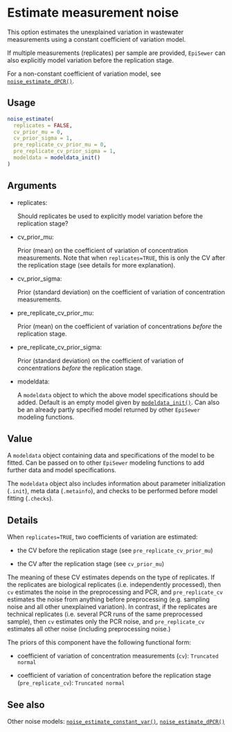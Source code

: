 # Estimate measurement noise

This option estimates the unexplained variation in wastewater
measurements using a constant coefficient of variation model.

If multiple measurements (replicates) per sample are provided,
`EpiSewer` can also explicitly model variation before the replication
stage.

For a non-constant coefficient of variation model, see
[`noise_estimate_dPCR()`](https://adrian-lison.github.io/EpiSewer/reference/noise_estimate_dPCR.md).

## Usage

``` r
noise_estimate(
  replicates = FALSE,
  cv_prior_mu = 0,
  cv_prior_sigma = 1,
  pre_replicate_cv_prior_mu = 0,
  pre_replicate_cv_prior_sigma = 1,
  modeldata = modeldata_init()
)
```

## Arguments

- replicates:

  Should replicates be used to explicitly model variation before the
  replication stage?

- cv_prior_mu:

  Prior (mean) on the coefficient of variation of concentration
  measurements. Note that when `replicates=TRUE`, this is only the CV
  after the replication stage (see details for more explanation).

- cv_prior_sigma:

  Prior (standard deviation) on the coefficient of variation of
  concentration measurements.

- pre_replicate_cv_prior_mu:

  Prior (mean) on the coefficient of variation of concentrations
  *before* the replication stage.

- pre_replicate_cv_prior_sigma:

  Prior (standard deviation) on the coefficient of variation of
  concentrations *before* the replication stage.

- modeldata:

  A `modeldata` object to which the above model specifications should be
  added. Default is an empty model given by
  [`modeldata_init()`](https://adrian-lison.github.io/EpiSewer/reference/modeldata_init.md).
  Can also be an already partly specified model returned by other
  `EpiSewer` modeling functions.

## Value

A `modeldata` object containing data and specifications of the model to
be fitted. Can be passed on to other `EpiSewer` modeling functions to
add further data and model specifications.

The `modeldata` object also includes information about parameter
initialization (`.init`), meta data (`.metainfo`), and checks to be
performed before model fitting (`.checks`).

## Details

When `replicates=TRUE`, two coefficients of variation are estimated:

- the CV before the replication stage (see `pre_replicate_cv_prior_mu`)

- the CV after the replication stage (see `cv_prior_mu`)

The meaning of these CV estimates depends on the type of replicates. If
the replicates are biological replicates (i.e. independently processed),
then `cv` estimates the noise in the preprocessing and PCR, and
`pre_replicate_cv` estimates the noise from anything before
preprocessing (e.g. sampling noise and all other unexplained variation).
In contrast, if the replicates are technical replicates (i.e. several
PCR runs of the same preprocessed sample), then `cv` estimates only the
PCR noise, and `pre_replicate_cv` estimates all other noise (including
preprocessing noise.)

The priors of this component have the following functional form:

- coefficient of variation of concentration measurements (`cv`):
  `Truncated normal`

- coefficient of variation of concentration before the replication stage
  (`pre_replicate_cv`): `Truncated normal`

## See also

Other noise models:
[`noise_estimate_constant_var()`](https://adrian-lison.github.io/EpiSewer/reference/noise_estimate_constant_var.md),
[`noise_estimate_dPCR()`](https://adrian-lison.github.io/EpiSewer/reference/noise_estimate_dPCR.md)
